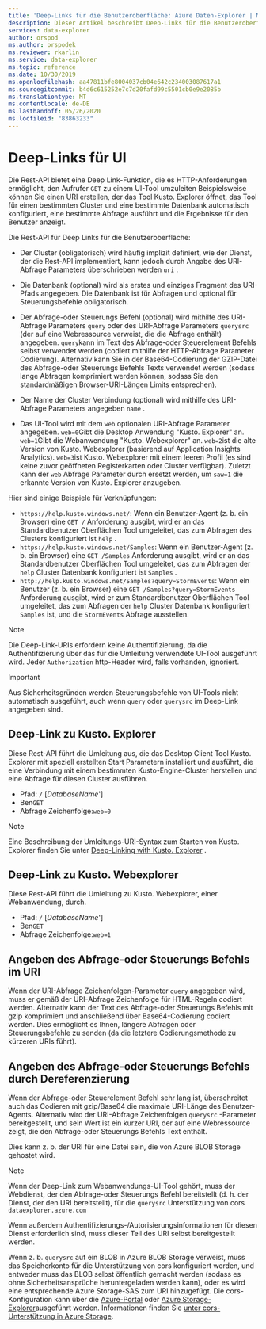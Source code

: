 ```yaml
---
title: 'Deep-Links für die Benutzeroberfläche: Azure Daten-Explorer | Microsoft-Dokumentation'
description: Dieser Artikel beschreibt Deep-Links für die Benutzeroberfläche in Azure Daten-Explorer.
services: data-explorer
author: orspod
ms.author: orspodek
ms.reviewer: rkarlin
ms.service: data-explorer
ms.topic: reference
ms.date: 10/30/2019
ms.openlocfilehash: aa47811bfe8004037cb04e642c234003087617a1
ms.sourcegitcommit: b4d6c615252e7c7d20fafd99c5501cb0e9e2085b
ms.translationtype: MT
ms.contentlocale: de-DE
ms.lasthandoff: 05/26/2020
ms.locfileid: "83863233"
---
```

# <a name="ui-deep-links"></a>Deep-Links für UI

Die Rest-API bietet eine Deep Link-Funktion, die es HTTP-Anforderungen ermöglicht, den Aufrufer `GET` zu einem UI-Tool umzuleiten Beispielsweise können Sie einen URI erstellen, der das Tool Kusto. Explorer öffnet, das Tool für einen bestimmten Cluster und eine bestimmte Datenbank automatisch konfiguriert, eine bestimmte Abfrage ausführt und die Ergebnisse für den Benutzer anzeigt.

Die Rest-API für Deep Links für die Benutzeroberfläche:

* Der Cluster (obligatorisch) wird häufig implizit definiert, wie der Dienst, der die Rest-API implementiert, kann jedoch durch Angabe des URI-Abfrage Parameters überschrieben werden `uri` .

* Die Datenbank (optional) wird als erstes und einziges Fragment des URI-Pfads angegeben. Die Datenbank ist für Abfragen und optional für Steuerungsbefehle obligatorisch.

* Der Abfrage-oder Steuerungs Befehl (optional) wird mithilfe des URI-Abfrage Parameters `query` oder des URI-Abfrage Parameters `querysrc` (der auf eine Webressource verweist, die die Abfrage enthält) angegeben.
  `query`kann im Text des Abfrage-oder Steuerelement Befehls selbst verwendet werden (codiert mithilfe der HTTP-Abfrage Parameter Codierung). Alternativ kann Sie in der Base64-Codierung der GZIP-Datei des Abfrage-oder Steuerungs Befehls Texts verwendet werden (sodass lange Abfragen komprimiert werden können, sodass Sie den standardmäßigen Browser-URI-Längen Limits entsprechen).

* Der Name der Cluster Verbindung (optional) wird mithilfe des URI-Abfrage Parameters angegeben `name` .

* Das UI-Tool wird mit dem `web` optionalen URI-Abfrage Parameter angegeben.
  `web=0`Gibt die Desktop Anwendung "Kusto. Explorer" an. `web=1`Gibt die Webanwendung "Kusto. Webexplorer" an.
  `web=2`ist die alte Version von Kusto. Webexplorer (basierend auf Application Insights Analytics). `web=3`ist Kusto. Webexplorer mit einem leeren Profil (es sind keine zuvor geöffneten Registerkarten oder Cluster verfügbar). Zuletzt kann der `web` Abfrage Parameter durch ersetzt werden, um `saw=1` die erkannte Version von Kusto. Explorer anzugeben.

Hier sind einige Beispiele für Verknüpfungen:

* `https://help.kusto.windows.net/`: Wenn ein Benutzer-Agent (z. b. ein Browser) eine `GET /` Anforderung ausgibt, wird er an das Standardbenutzer Oberflächen Tool umgeleitet, das zum Abfragen des Clusters konfiguriert ist `help` .
* `https://help.kusto.windows.net/Samples`: Wenn ein Benutzer-Agent (z. b. ein Browser) eine `GET /Samples` Anforderung ausgibt, wird er an das Standardbenutzer Oberflächen Tool umgeleitet, das zum Abfragen der `help` Cluster Datenbank konfiguriert ist `Samples` .
* `http://help.kusto.windows.net/Samples?query=StormEvents`: Wenn ein Benutzer (z. b. ein Browser) eine `GET /Samples?query=StormEvents` Anforderung ausgibt, wird er zum Standardbenutzer Oberflächen Tool umgeleitet, das zum Abfragen der `help` Cluster Datenbank konfiguriert `Samples` ist, und die `StormEvents` Abfrage ausstellen.

> [!NOTE]
> Die Deep-Link-URIs erfordern keine Authentifizierung, da die Authentifizierung über das für die Umleitung verwendete UI-Tool ausgeführt wird.
> Jeder `Authorization` http-Header wird, falls vorhanden, ignoriert.

> [!IMPORTANT]
> Aus Sicherheitsgründen werden Steuerungsbefehle von UI-Tools nicht automatisch ausgeführt, auch wenn `query` oder `querysrc` im Deep-Link angegeben sind.

## <a name="deep-linking-to-kustoexplorer"></a>Deep-Link zu Kusto. Explorer

Diese Rest-API führt die Umleitung aus, die das Desktop Client Tool Kusto. Explorer mit speziell erstellten Start Parametern installiert und ausführt, die eine Verbindung mit einem bestimmten Kusto-Engine-Cluster herstellen und eine Abfrage für diesen Cluster ausführen.

* Pfad: `/` [*DatabaseName*']
* Ben`GET`
* Abfrage Zeichenfolge:`web=0`

> [!NOTE]
> Eine Beschreibung der Umleitungs-URI-Syntax zum Starten von Kusto. Explorer finden Sie unter [Deep-Linking with Kusto. Explorer](../../tools/kusto-explorer-using.md#deep-linking-queries) .

## <a name="deep-linking-to-kustowebexplorer"></a>Deep-Link zu Kusto. Webexplorer

Diese Rest-API führt die Umleitung zu Kusto. Webexplorer, einer Webanwendung, durch.

* Pfad: `/` [*DatabaseName*']
* Ben`GET`
* Abfrage Zeichenfolge:`web=1`

## <a name="specifying-the-query-or-control-command-in-the-uri"></a>Angeben des Abfrage-oder Steuerungs Befehls im URI

Wenn der URI-Abfrage Zeichenfolgen-Parameter `query` angegeben wird, muss er gemäß der URI-Abfrage Zeichenfolge für HTML-Regeln codiert werden. Alternativ kann der Text des Abfrage-oder Steuerungs Befehls mit gzip komprimiert und anschließend über Base64-Codierung codiert werden. Dies ermöglicht es Ihnen, längere Abfragen oder Steuerungsbefehle zu senden (da die letztere Codierungsmethode zu kürzeren URIs führt).

## <a name="specifying-the-query-or-control-command-by-indirection"></a>Angeben des Abfrage-oder Steuerungs Befehls durch Dereferenzierung

Wenn der Abfrage-oder Steuerelement Befehl sehr lang ist, überschreitet auch das Codieren mit gzip/Base64 die maximale URI-Länge des Benutzer-Agents. Alternativ wird der URI-Abfrage Zeichenfolgen `querysrc` -Parameter bereitgestellt, und sein Wert ist ein kurzer URI, der auf eine Webressource zeigt, die den Abfrage-oder Steuerungs Befehls Text enthält.

Dies kann z. b. der URI für eine Datei sein, die von Azure BLOB Storage gehostet wird.

> [!NOTE]
> Wenn der Deep-Link zum Webanwendungs-UI-Tool gehört, muss der Webdienst, der den Abfrage-oder Steuerungs Befehl bereitstellt (d. h. der Dienst, der den URI bereitstellt), für die `querysrc` Unterstützung von cors `dataexplorer.azure.com`
>
> Wenn außerdem Authentifizierungs-/Autorisierungsinformationen für diesen Dienst erforderlich sind, muss dieser Teil des URI selbst bereitgestellt werden.
>
> Wenn z. b. `querysrc` auf ein BLOB in Azure BLOB Storage verweist, muss das Speicherkonto für die Unterstützung von cors konfiguriert werden, und entweder muss das BLOB selbst öffentlich gemacht werden (sodass es ohne Sicherheitsansprüche heruntergeladen werden kann), oder es wird eine entsprechende Azure Storage-SAS zum URI hinzugefügt. Die cors-Konfiguration kann über die [Azure-Portal](https://portal.azure.com/) oder [Azure Storage-Explorer](https://azure.microsoft.com/features/storage-explorer/)ausgeführt werden.
> Informationen finden Sie [unter cors-Unterstützung in Azure Storage](https://docs.microsoft.com/rest/api/storageservices/cross-origin-resource-sharing--cors--support-for-the-azure-storage-services).

